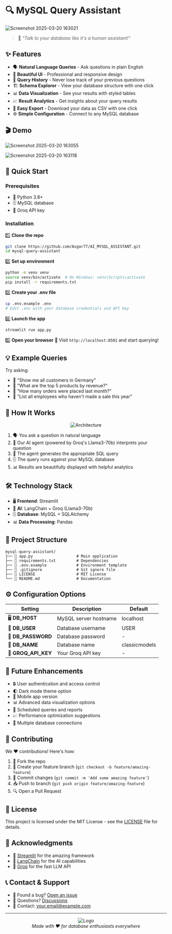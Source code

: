 # 🔍 MySQL Query Assistant

![Screenshot 2025-03-20 163021](https://github.com/user-attachments/assets/3a82724e-35b2-4983-981f-193c559b9c5e)


> 💬 *"Talk to your database like it's a human assistant!"*

## ✨ Features

- 🗣️ **Natural Language Queries** - Ask questions in plain English
- 🎨 **Beautiful UI** - Professional and responsive design
- 📜 **Query History** - Never lose track of your previous questions
- 🏗️ **Schema Explorer** - View your database structure with one click
- 📊 **Data Visualization** - See your results with styled tables
- 📈 **Result Analytics** - Get insights about your query results
- 💾 **Easy Export** - Download your data as CSV with one click
- ⚙️ **Simple Configuration** - Connect to any MySQL database

## 🎬 Demo

![Screenshot 2025-03-20 163055](https://github.com/user-attachments/assets/ec999695-69f4-4441-9615-560b88ec91f4)

![Screenshot 2025-03-20 163118](https://github.com/user-attachments/assets/725b49bf-0043-44f8-95c5-37f55dcf597a)


## 🚀 Quick Start

### Prerequisites

- 🐍 Python 3.8+
- 🗄️ MySQL database
- 🔑 Groq API key

### Installation

1️⃣ **Clone the repo**
```bash
git clone https://github.com/Asgar77/AI_MYSQL_ASSISTANT.git
cd mysql-query-assistant
```

2️⃣ **Set up environment**
```bash
python -m venv venv
source venv/bin/activate  # On Windows: venv\Scripts\activate
pip install -r requirements.txt
```

3️⃣ **Create your .env file**
```bash
cp .env.example .env
# Edit .env with your database credentials and API key
```

4️⃣ **Launch the app**
```bash
streamlit run app.py
```

5️⃣ **Open your browser**
📱 Visit `http://localhost:8501` and start querying!

## 💡 Example Queries

Try asking:

- 🔸 "Show me all customers in Germany"
- 🔸 "What are the top 5 products by revenue?"
- 🔸 "How many orders were placed last month?"
- 🔸 "List all employees who haven't made a sale this year"

## 🧠 How It Works

<p align="center">
  <img src="https://via.placeholder.com/600x300.png?text=Architecture+Diagram" alt="Architecture">
</p>

1. 🗣️ You ask a question in natural language
2. 🤖 Our AI agent (powered by Groq's Llama3-70b) interprets your question
3. 🔄 The agent generates the appropriate SQL query
4. 🗄️ The query runs against your MySQL database
5. 📊 Results are beautifully displayed with helpful analytics

## 🛠️ Technology Stack

- 🖥️ **Frontend**: Streamlit
- 🧠 **AI**: LangChain + Groq (Llama3-70b)
- 🗄️ **Database**: MySQL + SQLAlchemy
- 📊 **Data Processing**: Pandas

## 📁 Project Structure

```
mysql-query-assistant/
├── 📄 app.py                   # Main application
├── 📄 requirements.txt         # Dependencies
├── 📄 .env.example             # Environment template
├── 📄 .gitignore               # Git ignore file
├── 📄 LICENSE                  # MIT License
└── 📄 README.md                # Documentation
```

## ⚙️ Configuration Options

| Setting | Description | Default |
|---------|-------------|---------|
| 🖥️ **DB_HOST** | MySQL server hostname | localhost |
| 👤 **DB_USER** | Database username | USER |
| 🔑 **DB_PASSWORD** | Database password | - |
| 📁 **DB_NAME** | Database name | classicmodels |
| 🔐 **GROQ_API_KEY** | Your Groq API key | - |

## 🔮 Future Enhancements

- 🔒 User authentication and access control
- 🌓 Dark mode theme option
- 📱 Mobile app version
- 📊 Advanced data visualization options
- 🔄 Scheduled queries and reports
- 📈 Performance optimization suggestions
- 📁 Multiple database connections

## 👥 Contributing

We ❤️ contributions! Here's how:

1. 🍴 Fork the repo
2. 🔄 Create your feature branch (`git checkout -b feature/amazing-feature`)
3. 💾 Commit changes (`git commit -m 'Add some amazing feature'`)
4. 📤 Push to branch (`git push origin feature/amazing-feature`)
5. 🔍 Open a Pull Request

## 📄 License

This project is licensed under the MIT License - see the [LICENSE](LICENSE) file for details.

## 🙏 Acknowledgments

- 🎨 [Streamlit](https://streamlit.io/) for the amazing framework
- 🧠 [LangChain](https://langchain.com/) for the AI capabilities
- 🤖 [Groq](https://groq.com/) for the fast LLM API

## 📞 Contact & Support

- 🐞 Found a bug? [Open an issue](https://github.com/yourusername/mysql-query-assistant/issues)
- 💬 Questions? [Discussions](https://github.com/yourusername/mysql-query-assistant/discussions)
- 📧 Contact: your.email@example.com

---

<p align="center">
  <img src="https://via.placeholder.com/50x50.png?text=Logo" alt="Logo">
  <br>
  <i>Made with ❤️ for database enthusiasts everywhere</i>
</p>
